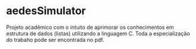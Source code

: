# aedesSimulator

Projeto acadêmico com o intuito de aprimorar os conhecimentos em estrutura de dados (listas) utilizando a linguagem C.
Toda a especialização do trabaho pode ser encontrada no pdf.
